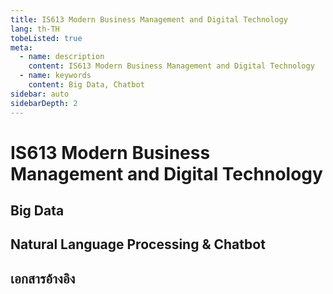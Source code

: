 ```yaml
---
title: IS613 Modern Business Management and Digital Technology
lang: th-TH
tobeListed: true
meta:
  - name: description
    content: IS613 Modern Business Management and Digital Technology
  - name: keywords
    content: Big Data, Chatbot
sidebar: auto
sidebarDepth: 2
---
```


# IS613 Modern Business Management and Digital Technology

## Big Data

## Natural Language Processing & Chatbot

## เอกสารอ้างอิง

